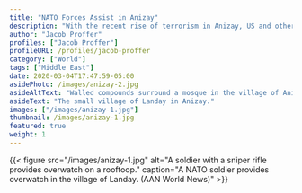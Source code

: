 ```yaml
---
title: "NATO Forces Assist in Anizay"
description: "With the recent rise of terrorism in Anizay, US and other NATO forces have offered assistance to combat ISIS forces."
author: "Jacob Proffer"
profiles: ["Jacob Proffer"]
profileURL: /profiles/jacob-proffer
category: ["World"]
tags: ["Middle East"]
date: 2020-03-04T17:47:59-05:00
asidePhoto: /images/anizay-2.jpg
asideAltText: "Walled compounds surround a mosque in the village of Anizay."
asideText: "The small village of Landay in Anizay."
images: ["/images/anizay-1.jpg"]
thumbnail: /images/anizay-1.jpg
featured: true
weight: 1
---
```


{{< figure src="/images/anizay-1.jpg" alt="A soldier with a sniper rifle provides overwatch on a rooftoop." caption="A NATO soldier provides overwatch in the village of Landay. (AAN World News)" >}}
